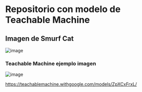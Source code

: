 # Repositorio con modelo de Teachable Machine

## Imagen de Smurf Cat
![image](https://github.com/FJTorrecillas/repoo/assets/146860589/c5ff1f7d-0dfa-4919-901e-542fea736f52)

### Teachable Machine ejemplo imagen
![image](https://github.com/FJTorrecillas/repoo/assets/146860589/929d7988-f904-4aa2-ba8c-a33e1b612500)

https://teachablemachine.withgoogle.com/models/ZpXCxFrxL/
